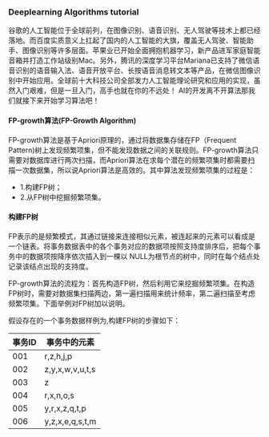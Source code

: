 ### Deeplearning Algorithms tutorial
谷歌的人工智能位于全球前列，在图像识别、语音识别、无人驾驶等技术上都已经落地。而百度实质意义上扛起了国内的人工智能的大旗，覆盖无人驾驶、智能助手、图像识别等许多层面。苹果业已开始全面拥抱机器学习，新产品进军家庭智能音箱并打造工作站级别Mac。另外，腾讯的深度学习平台Mariana已支持了微信语音识别的语音输入法、语音开放平台、长按语音消息转文本等产品，在微信图像识别中开始应用。全球前十大科技公司全部发力人工智能理论研究和应用的实现，虽然入门艰难，但是一旦入门，高手也就在你的不远处！
AI的开发离不开算法那我们就接下来开始学习算法吧！

#### FP-growth算法(FP-Growth Algorithm)
FP-growth算法是基于Apriori原理的，通过将数据集存储在FP（Frequent Pattern)树上发现频繁项集，但不能发现数据之间的关联规则。FP-growth算法只需要对数据库进行两次扫描，而Apriori算法在求每个潜在的频繁项集时都需要扫描一次数据集，所以说Apriori算法是高效的。其中算法发现频繁项集的过程是：
* 1.构建FP树；
* 2.从FP树中挖掘频繁项集。

#### 构建FP树
FP表示的是频繁模式，其通过链接来连接相似元素，被连起来的元素可以看成是一个链表。将事务数据表中的各个事务对应的数据项按照支持度排序后，把每个事务中的数据项按降序依次插入到一棵以 NULL为根节点的树中，同时在每个结点处记录该结点出现的支持度。

FP-growth算法的流程为：首先构造FP树，然后利用它来挖掘频繁项集。在构造FP树时，需要对数据集扫描两边，第一遍扫描用来统计频率，第二遍扫描至考虑频繁项集。下面举例对FP树加以说明。

假设存在的一个事务数据样例为,构建FP树的步骤如下： 

| 事务ID |  事务中的元素 |
| ------ | --- | 
| 001 | r,z,h,j,p | 
| 002 |z,y,x,w,v,u,t,s|
| 003 | z |
| 004 | r,x,n,o,s |
| 005 | y,r,x,z,q,t,p |
| 006 | y,z,x,e,q,s,t,m|

